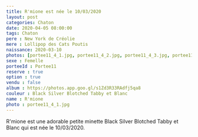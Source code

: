 ```yaml
---
title: R'mione est née le 10/03/2020
layout: post
categories: Chaton
date: 2020-04-05 08:00:00
tags: Chaton
pere : New York de Créolie
mere : Lollipop des Cats Poutis
naissance: 2020-03-10
photos: [portee11_4_1.jpg, portee11_4_2.jpg, portee11_4_3.jpg, portee11_4_4.jpg, portee11_4_5.jpg, portee11_4_6.jpg, portee11_4_7.jpg]
sexe : Femelle
porteeId : Portee11
reserve : true
option : true
vendu : false
album : https://photos.app.goo.gl/s1Zd3R33RAdfj5qa8
couleur : Black Silver Blotched Tabby et Blanc
name : R'mione
photo : portee11_4_1.jpg
---
```


R'mione est une adorable petite minette Black Silver Blotched Tabby et Blanc qui est née le 10/03/2020.
